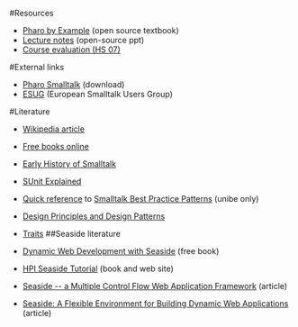 #Resources

- [Pharo by Example](http://pharo-project.org/PharoByExample) (open source textbook)
- [Lecture notes](https://www.iam.unibe.ch/scg/svn_repos/Lectures/Smalltalk/) (open-source ppt)
- [Course evaluation (HS 07)](%assets_url%/download/evaluations/hs07_08-w7083_dynamic_object-oriented_programming_w._smalltalk.pdf)

#External links

-  [Pharo Smalltalk](http://www.pharo-project.org/) (download)
- [ESUG](http://www.esug.org/) (European Smalltalk Users Group)

#Literature

- [Wikipedia article](http://en.wikipedia.org/wiki/Smalltalk)
- [Free books online](http://stephane.ducasse.free.fr/FreeBooks.html)
- [Early History of Smalltalk](%assets_url%/scgbib/?query=Kay93a&filter=Year)
- [SUnit Explained](%assets_url%/scgbib/?query=Duca03e&filter=Year)
- [Quick reference](http://scgresources.unibe.ch/~scg/Literature/Smalltalk/Beck97aQuickReference.pdf) to [Smalltalk Best Practice Patterns](%assets_url%/scgbib/?query=Beck97a&filter=Year) (unibe only)
- [Design Principles and Design Patterns](%assets_url%/scgbib/?query=Mart00b&filter=Year)
- [Traits](%assets_url%/scgbib/?query=stlit-traits&filter=Year)
##Seaside literature

- [Dynamic Web Development with Seaside](http://book.seaside.st) (free book)
- [HPI Seaside Tutorial](http://www.swa.hpi.uni-potsdam.de/seaside/tutorial) (book and web site)
- [Seaside -- a Multiple Control Flow Web Application Framework](%assets_url%/scgbib/?query=Duca04e&filter=Year) (article)
- [Seaside: A Flexible Environment for Building Dynamic Web Applications](%assets_url%/scgbib/?query=Duca07a&filter=Year) (article)
